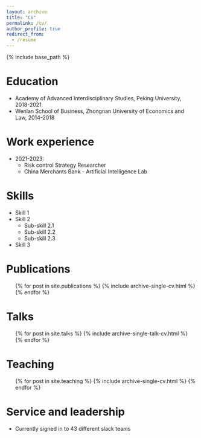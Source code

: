 ```yaml
---
layout: archive
title: "CV"
permalink: /cv/
author_profile: true
redirect_from:
  - /resume
---
```


{% include base_path %}

Education
======
*  Academy of Advanced Interdisciplinary Studies, Peking University, 2018-2021
*  Wenlan School of Business, Zhongnan University of Economics and Law, 2014-2018

Work experience
======
* 2021-2023:
  * Risk control Strategy Researcher
  * China Merchants Bank - Artificial Intelligence Lab
  
Skills
======
* Skill 1
* Skill 2
  * Sub-skill 2.1
  * Sub-skill 2.2
  * Sub-skill 2.3
* Skill 3

Publications
======
  <ul>{% for post in site.publications %}
    {% include archive-single-cv.html %}
  {% endfor %}</ul>
  
Talks
======
  <ul>{% for post in site.talks %}
    {% include archive-single-talk-cv.html %}
  {% endfor %}</ul>
  
Teaching
======
  <ul>{% for post in site.teaching %}
    {% include archive-single-cv.html %}
  {% endfor %}</ul>
  
Service and leadership
======
* Currently signed in to 43 different slack teams

